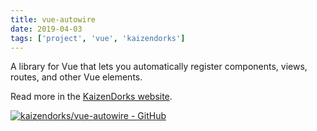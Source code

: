 ```yaml
---
title: vue-autowire
date: 2019-04-03
tags: ['project', 'vue', 'kaizendorks']
---
```


A library for Vue that lets you automatically register components, views, routes, and other Vue elements.

Read more in the [KaizenDorks website](https://kaizendorks.github.io/2019/04/03/vue-autowire/).

[![kaizendorks/vue-autowire - GitHub](https://gh-card.dev/repos/kaizendorks/vue-autowire.svg?fullname=)](https://github.com/kaizendorks/vue-autowire)
